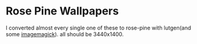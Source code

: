 # Rose Pine Wallpapers
I converted almost every single one of these to rose-pine with lutgen(and some [imagemagick](https://imagemagick.org/)). all should be 3440x1400.
